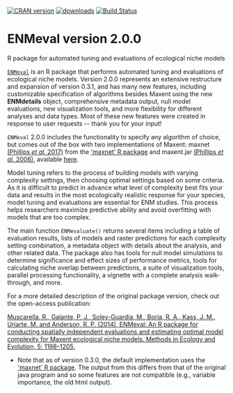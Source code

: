 [![CRAN version](https://www.r-pkg.org/badges/version/ENMeval)](https://CRAN.R-project.org/package=ENMeval) [![downloads](https://cranlogs.r-pkg.org:443/badges/grand-total/ENMeval?color=orange)](https://cranlogs.r-pkg.org:443/badges/grand-total/ENMeval?color=orange) [![Build Status](https://travis-ci.com/jamiemkass/ENMeval.svg?branch=master)](https://travis-ci.com/jamiemkass/ENMeval)

# ENMeval version 2.0.0
R package for automated tuning and evaluations of ecological niche models

[`ENMeval`](https://cran.r-project.org/package=ENMeval) is an R package that performs automated tuning and evaluations of ecological niche models. Version 2.0.0 represents an extensive restructure and expansion of version 0.3.1, and has many new features, including customizable specification of algorithms besides Maxent using the new **ENMdetails** object, comprehensive metadata output, null model evaluations, new visualization tools, and more flexibility for different analyses and data types. Most of these new features were created in response to user requests -- thank you for your input!

`ENMeval` 2.0.0 includes the functionality to specify any algorithm of choice, but comes out of the box with two implementations of Maxent: maxnet [(Phillips *et al.* 2017)](https://onlinelibrary.wiley.com/doi/full/10.1111/ecog.03049) from the ['maxnet' R package](https://cran.r-project.org/package=maxnet) and maxent.jar [(Phillips *et al.* 2006)](https://doi.org/10.1016/j.ecolmodel.2005.03.026), available [here](http://biodiversityinformatics.amnh.org/open_source/maxent/). 

Model tuning refers to the process of building models with varying complexity settings, then choosing optimal settings based on some criteria. As it is difficult to predict in advance what level of complexity best fits your data and results in the most ecologically realistic response for your species, model tuning and evaluations are essential for ENM studies. This process helps researchers maximize predictive ability and avoid overfitting with models that are too complex. 

The main function  `ENMevaluate()` returns several items including a table of evaluation results, lists of models and raster predictions for each complexity setting combination, a metadata object with details about the analysis, and other related data. The package also has tools for null model simulations to determine significance and effect sizes of performance metrics, tools for calculating niche overlap between predictions, a suite of visualization tools, parallel processing functionality, a vignette with a complete analysis walk-through, and more. 

For a more detailed description of the original package version, check out the open-access publication:

[Muscarella, R., Galante, P. J., Soley-Guardia, M., Boria, R. A., Kass, J. M., Uriarte, M. and Anderson, R. P. (2014), ENMeval: An R package for conducting spatially independent evaluations and estimating optimal model complexity for Maxent ecological niche models. Methods in Ecology and Evolution, 5: 1198–1205.](http://onlinelibrary.wiley.com/doi/10.1111/2041-210X.12261/full)

* Note that as of version 0.3.0, the default implementation uses the ['maxnet' R package](https://cran.r-project.org/package=maxnet). The output from this differs from that of the original java program and so some features are not compatible (e.g., variable importance, the old html output).
